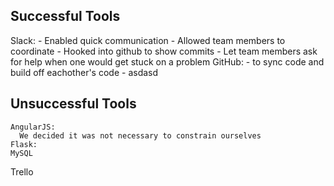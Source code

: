 ## Successful Tools
  Slack:
      - Enabled quick communication
      - Allowed team members to coordinate
      - Hooked into github to show commits
      - Let team members ask for help when one would get stuck on a problem
  GitHub: 
      - to sync code and build off eachother's code
      - asdasd
  
## Unsuccessful Tools
    AngularJS:
      We decided it was not necessary to constrain ourselves 
    Flask:
    MySQL
  Trello
  
